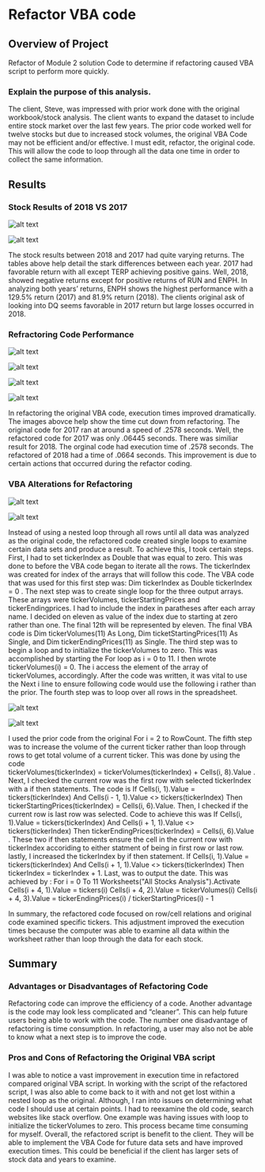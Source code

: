 # Refactor VBA code

## Overview of Project
Refactor of Module 2 solution Code to determine if refactoring caused VBA script to perform more quickly.

### Explain the purpose of this analysis.

The client, Steve, was impressed with prior work done with the original workbook/stock analysis.  The client wants to expand the dataset to include entire stock market over the last few years.  The prior code worked well for twelve stocks but due to increased stock volumes, the original VBA Code may not be efficient and/or effective.  I must edit, refactor, the original code.  This will allow the code to loop through all the data one time in order to collect the same information.
  
## Results

### Stock Results of 2018 VS 2017
![alt text](https://github.com/bmliddicoat/Stock-Analysis/blob/main/Screenshots/2017_Results.png?raw=true)

![alt text](https://github.com/bmliddicoat/Stock-Analysis/blob/main/Screenshots/2018_Results.png?raw=true)

The stock results between 2018 and 2017 had quite varying returns.  The tables above help detail the stark differences between each year.  2017 had favorable return with all except TERP achieving positive gains.  Well, 2018, showed negative returns except for positive returns of RUN and ENPH.  In analyzing both years’ returns, ENPH shows the highest performance with a 129.5% return (2017) and 81.9% return (2018).  The clients original ask of looking into DQ seems favorable in 2017 return but large losses occurred in 2018.        


### Refractoring Code Performance

![alt text](https://github.com/bmliddicoat/Stock-Analysis/blob/main/Resources/Org_Code_2017.png?raw=true)

![alt text](https://github.com/bmliddicoat/Stock-Analysis/blob/main/Resources/Execution2017Refrac.png?raw=true)

![alt text](https://github.com/bmliddicoat/Stock-Analysis/blob/main/Resources/Org_Code_2018.png?raw=true)

![alt text](https://github.com/bmliddicoat/Stock-Analysis/blob/main/Resources/Execution2018Ref.png?raw=true)

In refactoring the original VBA code, execution times improved dramatically.  The images abovce help show the time cut down from refactoring.   The original code for 2017 ran at around a speed of .2578 seconds.  Well, the refactored code for 2017 was only .06445 seconds.  There was similiar result for 2018.  The orginal code had execution time of .2578 seconds.  The refactored of 2018 had a time of .0664 seconds.  This improvement is due to certain actions that occurred during the refactor coding.  

### VBA Alterations for Refactoring

![alt text](https://github.com/bmliddicoat/Stock-Analysis/blob/main/Screenshots/All_Stock_Analysis1.png?raw=true)

![alt text](https://github.com/bmliddicoat/Stock-Analysis/blob/main/Screenshots/Refactored1.png?raw=true)


Instead of using a nested loop through all rows until all data was analyzed as the original code, the refactored code created single loops to examine certain data sets and produce a result.  To achieve this, I took certain steps.  First, I had to set tickerIndex as Double that was equal to zero.  This was done to before the VBA code began to iterate all the rows.  The tickerIndex was created for index of the arrays that will follow this code.  The VBA code that was used for this first step was: Dim tickerIndex as Double tickerIndex = 0 .  The next step was to create single loop for the three output arrays.  These arrays were tickerVolumes, tickerStartingPrices and tickerEndingprices.  I had to include the index in paratheses after each array name.   I decided on eleven as value of the index due to starting at zero rather than one.  The final 12th will be represented by eleven.  The final VBA code is Dim tickerVolumes(11) As Long, Dim ticketStartingPrices(11) As Single, and Dim tickerEndingPrices(11) as Single. The third step was to begin a loop and to initialize the tickerVolumes to zero.  This was accomplished by starting the For loop as i = 0 to 11.  I then wrote tickerVolumes(i) = 0.  The i access the element of the array of tickerVolumes, accordingly.  After the code was written, it was vital to use the Next i line to ensure following code would use the following i rather than the prior.  The fourth step was to loop over all rows in the spreadsheet.

![alt text](https://github.com/bmliddicoat/Stock-Analysis/blob/main/Screenshots/All_Stock_Analysis2.png?raw=true)

![alt text](https://github.com/bmliddicoat/Stock-Analysis/blob/main/Screenshots/Refactored2.png?raw=true)

I used the prior code from the original For i = 2 to RowCount.  The fifth step was to increase the volume of the current ticker rather than loop through rows to get total volume of a current ticker.  This was done by using the code  
tickerVolumes(tickerIndex) = tickerVolumes(tickerIndex) + Cells(i, 8).Value .  Next, I checked the current row was the first row with selected tickerIndex with a if then statements. The code is If Cells(i, 1).Value = tickers(tickerIndex) And Cells(i - 1, 1).Value <> tickers(tickerIndex) Then tickerStartingPrices(tickerIndex) = Cells(i, 6).Value. Then, I checked if the current row is last row was selected.  Code to achieve this was If Cells(i, 1).Value = tickers(tickerIndex) And Cells(i + 1, 1).Value <> tickers(tickerIndex) Then  tickerEndingPrices(tickerIndex) = Cells(i, 6).Value . These two if then statements ensure the cell in the current row with tickerIndex accoriding to either statment of being in first row or last row.   lastly, I increased the tickerIndex by if then statement. If Cells(i, 1).Value = tickers(tickerIndex) And Cells(i + 1, 1).Value <> tickers(tickerIndex) Then  tickerIndex = tickerIndex + 1.  Last, was to output the date.  This was achieved by : For i = 0 To 11 
    Worksheets("All Stocks Analysis").Activate
    Cells(i + 4, 1).Value = tickers(i)
    Cells(i + 4, 2).Value = tickerVolumes(i)
    Cells(i + 4, 3).Value = tickerEndingPrices(i) / tickerStartingPrices(i) - 1 
    
In summary, the refactored code focused on row/cell relations and original code examined specific tickers.  This adjustment improved the execution times because the computer was able to examine all data within the worksheet rather than loop through the data for each stock.

## Summary

### Advantages or Disadvantages of Refactoring Code

Refactoring code can improve the efficiency of a code.  Another advantage is the code may look less complicated and “cleaner”.  This can help future users being able to work with the code.  The number one disadvantage of refactoring is time consumption.  In refactoring, a user may also not be able to know what a next step is to improve the code.

### Pros and Cons of Refactoring the Original VBA script

I was able to notice a vast improvement in execution time in refactored compared original VBA script.  In working with the script of the refactored script, I was also able to come back to it with and not get lost within a nested loop as the original.  Although, I ran into issues on determining what code I should use at certain points.  I had to reexamine the old code, search websites like stack overflow.  One example was having issues with loop to initialize the tickerVolumes to zero.  This process became time consuming for myself.  Overall, the refactored script is benefit to the client.  They will be able to implement the VBA Code for future data sets and have improved execution times.  This could be beneficial if the client has larger sets of stock data and years to examine.      
